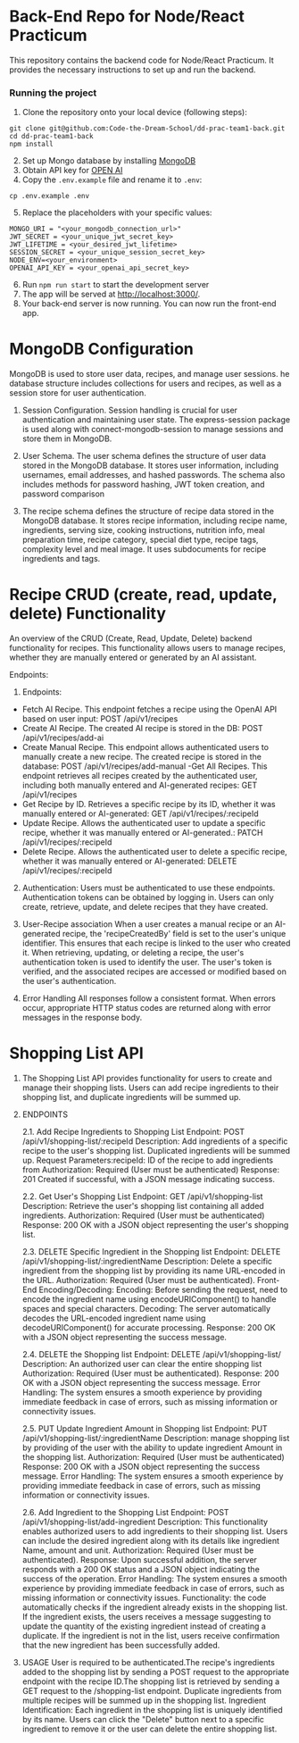 # Back-End Repo for Node/React Practicum

This repository contains the backend code for Node/React Practicum. 
It provides the necessary instructions to set up and run the backend.

### Running the project

1. Clone the repository onto your local device (following steps):
```
git clone git@github.com:Code-the-Dream-School/dd-prac-team1-back.git
cd dd-prac-team1-back
npm install
```
2. Set up Mongo database by installing [MongoDB](https://www.mongodb.com/)
3. Obtain API key for [OPEN AI](https://platform.openai.com/account/api-keys)
4. Copy the `.env.example` file and rename it to `.env`: 
```
cp .env.example .env
```
5. Replace the placeholders with your specific values:

```PORT = <your_desired_port_number>
MONGO_URI = "<your_mongodb_connection_url>"
JWT_SECRET = <your_unique_jwt_secret_key>
JWT_LIFETIME = <your_desired_jwt_lifetime>
SESSION_SECRET = <your_unique_session_secret_key>
NODE_ENV=<your_environment>
OPENAI_API_KEY = <your_openai_api_secret_key>
```

6. Run `npm run start` to start the development server
7. The app will be served at <http://localhost:3000/>.
8. Your back-end server is now running. You can now run the front-end app.

# MongoDB Configuration

MongoDB is used to store user data, recipes, and manage user sessions. 
he database structure includes collections for users and recipes, as well as a session store for user authentication.

1. Session Configuration. Session handling is crucial for user authentication and maintaining user state. 
The express-session package is used along with connect-mongodb-session to manage sessions and store them in MongoDB.

2. User Schema. The user schema defines the structure of user data stored in the MongoDB database. 
It stores user information, including usernames, email addresses, and hashed passwords. 
The schema also includes methods for password hashing, JWT token creation, and password comparison

3. The recipe schema defines the structure of recipe data stored in the MongoDB database. 
It stores recipe information, including recipe name, ingredients, serving size, cooking instructions, nutrition info, meal preparation time, recipe category, special diet type, recipe tags, complexity level and meal image. 
It uses subdocuments for recipe ingredients and tags.

# Recipe CRUD (create, read, update, delete) Functionality

An overview of the CRUD (Create, Read, Update, Delete) backend functionality for recipes.
This functionality allows users to manage recipes, whether they are manually entered or generated by an AI assistant.

Endpoints: 

1. Endpoints:
- Fetch AI Recipe. This endpoint fetches a recipe using the OpenAI API based on user input:                                                     POST /api/v1/recipes
- Create AI Recipe. The created AI recipe is stored in the DB:                                                                                      POST /api/v1/recipes/add-ai
- Create Manual Recipe. This endpoint allows authenticated users to manually create a new recipe. The created recipe is stored in the database: POST /api/v1/recipes/add-manual
 -Get All Recipes. This endpoint retrieves all recipes created by the authenticated user, including both manually entered and AI-generated recipes: GET /api/v1/recipes
- Get Recipe by ID. Retrieves a specific recipe by its ID, whether it was manually entered or AI-generated:                                         GET /api/v1/recipes/:recipeId
- Update Recipe. Allows the authenticated user to update a specific recipe, whether it was manually entered or AI-generated.:                   PATCH /api/v1/recipes/:recipeId
- Delete Recipe. Allows the authenticated user to delete a specific recipe, whether it was manually entered or AI-generated:                        DELETE /api/v1/recipes/:recipeId

2. Authentication:
Users must be authenticated to use these endpoints. Authentication tokens can be obtained by logging in. Users can only create, retrieve, update, and delete recipes that they have created.

4. User-Recipe association
When a user creates a manual recipe or an AI-generated recipe, the 'recipeCreatedBy' field is set to the user's unique identifier. This ensures that each recipe is linked to the user who created it. When retrieving, updating, or deleting a recipe, the user's authentication token is used to identify the user. The user's token is verified, and the associated recipes are accessed or modified based on the user's authentication.

5. Error Handling
All responses follow a consistent format. When errors occur, appropriate HTTP status codes are returned along with error messages in the response body.

# Shopping List API

1. The Shopping List API provides functionality for users to create and manage their shopping lists. 
Users can add recipe ingredients to their shopping list, and duplicate ingredients will be summed up.

2. ENDPOINTS    
    
    2.1. Add Recipe Ingredients to Shopping List
Endpoint: POST /api/v1/shopping-list/:recipeId
Description: Add ingredients of a specific recipe to the user's shopping list. Duplicated ingredients will be summed up.
Request Parameters:recipeId: ID of the recipe to add ingredients from
Authorization: Required (User must be authenticated)
Response: 201 Created if successful, with a JSON message indicating success.    
    
    2.2. Get User's Shopping List
Endpoint: GET /api/v1/shopping-list
Description: Retrieve the user's shopping list containing all added ingredients.
Authorization: Required (User must be authenticated)
Response: 200 OK with a JSON object representing the user's shopping list.
    
    2.3. DELETE Specific Ingredient in the Shopping list
Endpoint: DELETE /api/v1/shopping-list/:ingredientName
Description: Delete a specific ingredient from the shopping list by providing its name URL-encoded in the URL.
Authorization: Required (User must be authenticated). 
    Front-End Encoding/Decoding: Encoding: Before sending the request, need to encode the ingredient name using encodeURIComponent() to handle      spaces and special characters. Decoding: The server automatically decodes the URL-encoded ingredient name using decodeURIComponent() for    accurate processing.
Response: 200 OK with a JSON object representing the success message.
    
    2.4. DELETE the Shopping list
Endpoint: DELETE /api/v1/shopping-list/
Description: An authorized user can clear the entire shopping list
Authorization: Required (User must be authenticated). 
Response: 200 OK with a JSON object representing the success message.
Error Handling: The system ensures a smooth experience by providing immediate feedback in case of errors, such as missing information or connectivity issues.
    
    2.5. PUT Update Ingredient Amount in Shopping list
Endpoint: PUT /api/v1/shopping-list/:ingredientName
Description: manage shopping list by providing of the user with the ability to update ingredient Amount in the shopping list.
Authorization: Required (User must be authenticated)
Response: 200 OK with a JSON object representing the success message.
Error Handling: The system ensures a smooth experience by providing immediate feedback in case of errors, such as missing information or connectivity issues.
    
    2.6. Add Ingredient to the Shopping List
Endpoint: POST /api/v1/shopping-list/add-ingredient
Description: This functionality enables authorized users to add ingredients to their shopping list. Users can include the desired ingredient along with its details like  ingredient Name, amount and unit. 
Authorization: Required (User must be authenticated).
Response: Upon successful addition, the server responds with a 200 OK status and a JSON object indicating the success of the operation.
Error Handling: The system ensures a smooth experience by providing immediate feedback in case of errors, such as missing information or connectivity issues.
Functionality: the code automatically checks if the ingredient already exists in the shopping list. If the ingredient exists, the users receives a message suggesting to update the quantity of the existing ingredient instead of creating a duplicate.
If the ingredient is not in the list, users receive confirmation that the new ingredient has been successfully added.

3. USAGE
User is required to be authenticated.The recipe's ingredients added to the shopping list by sending a POST request to the appropriate endpoint with the recipe ID.The shopping list is retrieved by sending a GET request to the /shopping-list endpoint.
Duplicate ingredients from multiple recipes will be summed up in the shopping list.
Ingredient Identification: Each ingredient in the shopping list is uniquely identified by its name. Users can click the "Delete" button next to a specific ingredient to remove it or the user can delete the entire shopping list.

